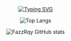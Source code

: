 <div align="center">
<a href="https://git.io/typing-svg"><img src="https://readme-typing-svg.demolab.com?font=Lato&size=50&pause=1500&color=FF4500&center=true&width=910&height=100&lines=Hay+👋,+I'm,+Zaikky+Farel+Aldino+Zahran;I'm+from+Indonesia,+West+Sumatra.;Nice+To+Meet+You 😁" alt="Typing SVG" /></a>

![Top Langs](https://github-readme-stats.vercel.app/api/top-langs/?username=FazzRqy&layout=compact)

![FazzRqy GitHub stats](https://github-readme-stats.vercel.app/api?username=FazzRqy&show_icons=true&theme=tokyonight)
